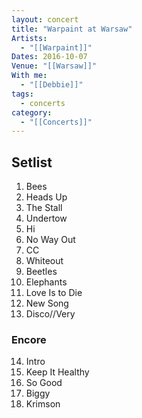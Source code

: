 ```yaml
---
layout: concert
title: "Warpaint at Warsaw"
Artists:
  - "[[Warpaint]]"
Dates: 2016-10-07
Venue: "[[Warsaw]]"
With me:
  - "[[Debbie]]"
tags:
  - concerts
category:
  - "[[Concerts]]"
---
```


## Setlist

1. Bees
2. Heads Up
3. The Stall
4. Undertow
5. Hi
6. No Way Out
7. CC
8. Whiteout
9. Beetles
10. Elephants
11. Love Is to Die
12. New Song
13. Disco//Very

### Encore
14. Intro
15. Keep It Healthy
16. So Good
17. Biggy
18. Krimson
